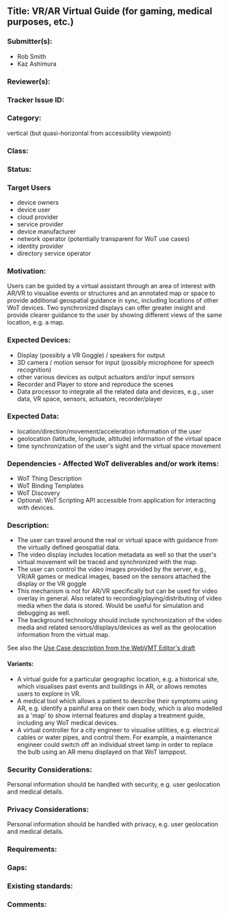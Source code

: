 ## Title: VR/AR Virtual Guide (for gaming, medical purposes, etc.)

### Submitter(s):

* Rob Smith
* Kaz Ashimura

### Reviewer(s):

<Suggest reviewers>

### Tracker Issue ID:

<please leave blank>

### Category:

<!--please put "horizontal" or "vertical" here-->
vertical
(but quasi-horizontal from accessibility viewpoint)

### Class:

<please leave blank>

### Status:

<please leave blank>

### Target Users

<!--List all stakeholders that are involved in the use case from the following list:
- gateway manufacturer
-->
- device owners
- device user
- cloud provider
- service provider
- device manufacturer
- network operator (potentially transparent for WoT use cases)
- identity provider
- directory service operator

### Motivation:

<!--Provide a description of the problem that is solved by the use case and a reason why this use case is important for the users-->
Users can be guided by a virtual assistant through an area of interest with AR/VR to visualise events or structures and an annotated map or space to provide additional geospatial guidance in sync, including locations of other WoT devices. Two synchronized displays can offer greater insight and provide clearer guidance to the user by showing different views of the same location, e.g. a map.

### Expected Devices:

- Display (possibly a VR Goggle) / speakers for output
- 3D camera / motion sensor for input (possibly microphone for speech recognition)
- other various devices as output actuators and/or input sensors
- Recorder and Player to store and reproduce the scenes
- Data processor to integrate all the related data and devices, e.g., user data, VR space, sensors, actuators, recorder/player

### Expected Data:

- location/direction/movement/acceleration information of the user
- geolocation (latitude, longitude, altitude) information of the virtual space
- time synchronization of the user's sight and the virtual space movement

### Dependencies - Affected WoT deliverables and/or work items:

- WoT Thing Description
- WoT Binding Templates
- WoT Discovery
- Optional: WoT Scripting API accessible from application for interacting with devices.

### Description:

- The user can travel around the real or virtual space with guidance from the virtually defined geospatial data.
- The video display includes location metadata as well so that the user's virtual movement will be traced and synchronized with the map.
- The user can control the video images provided by the server, e.g., VR/AR games or medical images, based on the sensors attached the display or the VR goggle
- This mechanism is not for AR/VR specifically but can be used for video overlay in general. Also related to recording/playing/distributing of video media when the data is stored. Would be useful for simulation and debugging as well.
- The background technology should include synchronization of the video media and related sensors/displays/devices as well as the geolocation information from the virtual map.

See also the [Use Case description from the WebVMT Editor's draft](https://w3c.github.io/sdw/proposals/geotagging/webvmt/#virtualguide)

#### Variants:

<!--Describe possible use case variants, if applicable-->
- A virtual guide for a particular geographic location, e.g. a historical site, which visualises past events and buildings in AR, or allows remotes users to explore in VR.
- A medical tool which allows a patient to describe their symptoms using AR, e.g. identify a painful area on their own body, which is also modelled as a 'map' to show internal features and display a treatment guide, including any WoT medical devices.
- A virtual controller for a city engineer to visualise utilities, e.g. electrical cables or water pipes, and control them. For example, a maintenance engineer could switch off an individual street lamp in order to replace the bulb using an AR menu displayed on that WoT lamppost.

### Security Considerations:

<!--Describe any issues related to security; if there are none, say "none" and justify-->
Personal information should be handled with security, e.g. user geolocation and medical details.

### Privacy Considerations:

<!--Describe any issues related to privacy; if there are none, say "none" and justify-->
Personal information should be handled with privacy, e.g. user geolocation and medical details.

### Requirements:

<Describe a high level summary of any requirements that are not addressed in the current WoT standards and building blocks>

### Gaps:

<Describe any gaps that are not addressed in the current WoT standards and building blocks>

### Existing standards:

<Provide links to relevant standards that are relevant for this use case>

### Comments:
